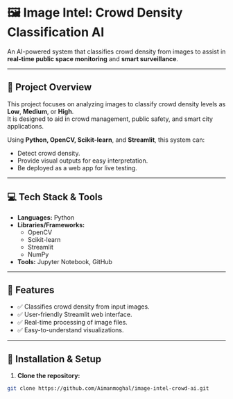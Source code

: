 # 🖼️ Image Intel: Crowd Density Classification AI

An AI-powered system that classifies crowd density from images to assist in **real-time public space monitoring** and **smart surveillance**.

---

## 📂 Project Overview

This project focuses on analyzing images to classify crowd density levels as **Low**, **Medium**, or **High**.  
It is designed to aid in crowd management, public safety, and smart city applications.

Using **Python, OpenCV, Scikit-learn**, and **Streamlit**, this system can:
- Detect crowd density.
- Provide visual outputs for easy interpretation.
- Be deployed as a web app for live testing.

---

## 💻 Tech Stack & Tools

- **Languages:** Python  
- **Libraries/Frameworks:** 
  - OpenCV
  - Scikit-learn
  - Streamlit
  - NumPy
- **Tools:** Jupyter Notebook, GitHub

---

## 📑 Features

- ✅ Classifies crowd density from input images.
- ✅ User-friendly Streamlit web interface.
- ✅ Real-time processing of image files.
- ✅ Easy-to-understand visualizations.

---

## 🚀 Installation & Setup

1. **Clone the repository:**
```bash
git clone https://github.com/Aimanmoghal/image-intel-crowd-ai.git
